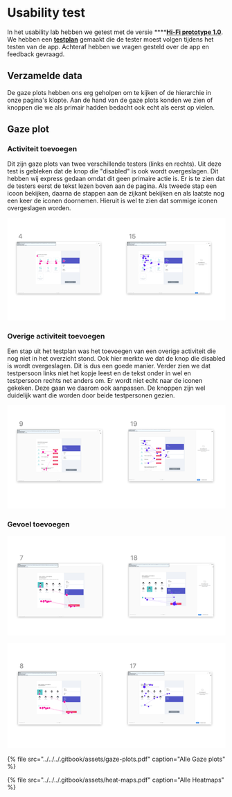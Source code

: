 # Usability test

In het usability lab hebben we getest met de versie ****[**Hi-Fi prototype 1.0**](../). We hebben een [**testplan**](testplan.md) gemaakt die de tester moest volgen tijdens het testen van de app. Achteraf hebben we vragen gesteld over de app en feedback gevraagd. 

## Verzamelde data

De gaze plots hebben ons erg geholpen om te kijken of de hierarchie in onze pagina's klopte. Aan de hand van de gaze plots konden we zien of knoppen die we als primair hadden bedacht ook echt als eerst op vielen.

## Gaze plot

### Activiteit toevoegen

Dit zijn gaze plots van twee verschillende testers \(links en rechts\). Uit deze test is gebleken dat de knop die "disabled" is ook wordt overgeslagen. Dit hebben wij express gedaan omdat dit geen primaire actie is. Er is te zien dat de testers eerst de tekst lezen boven aan de pagina. Als tweede stap een icoon bekijken, daarna de stappen aan de zijkant bekijken en als laatste nog een keer de iconen doornemen. Hieruit is wel te zien dat sommige iconen overgeslagen worden.

![](../../../.gitbook/assets/schermafbeelding-2019-01-18-om-11.33.31.png)

### Overige activiteit toevoegen

Een stap uit het testplan was het toevoegen van een overige activiteit die nog niet in het overzicht stond. Ook hier merkte we dat de knop die disabled is wordt overgeslagen. Dit is dus een goede manier. Verder zien we dat testpersoon links niet het kopje leest en de tekst onder in wel en testpersoon rechts net anders om. Er wordt niet echt naar de iconen gekeken. Deze gaan we daarom ook aanpassen. De knoppen zijn wel duidelijk want die worden door beide testpersonen gezien.

![](../../../.gitbook/assets/schermafbeelding-2019-01-18-om-11.33.41.png)

### Gevoel toevoegen

![](../../../.gitbook/assets/schermafbeelding-2019-01-18-om-11.33.36.png)

![](../../../.gitbook/assets/schermafbeelding-2019-01-18-om-11.50.00.png)

{% file src="../../../.gitbook/assets/gaze-plots.pdf" caption="Alle Gaze plots" %}

{% file src="../../../.gitbook/assets/heat-maps.pdf" caption="Alle Heatmaps" %}

